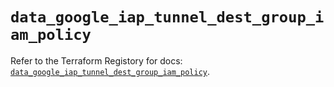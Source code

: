 # `data_google_iap_tunnel_dest_group_iam_policy`

Refer to the Terraform Registory for docs: [`data_google_iap_tunnel_dest_group_iam_policy`](https://registry.terraform.io/providers/hashicorp/google-beta/5.26.0/docs/data-sources/google_iap_tunnel_dest_group_iam_policy).
